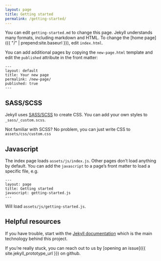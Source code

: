 ```yaml
---
layout: page
title: Getting started
permalink: /getting-started/
---
```


You can edit `getting-started.md` to change this page. Jekyll understands many
formats, including markdown and HTML. To change the [home page]({{ "/"
| prepend:site.baseurl }}), edit `index.html`.

You can add additional pages by copying the `new-page.html` template and edit
the `published` attribute in the front matter:

```
---
layout: default
title: Your new page
permalink: /new-page/
published: true
---
```


## SASS/SCSS

Jekyll uses [SASS/SCSS](http://sass-lang.com/) to create CSS. You can add your
own styles to `_sass/_custom.scss`.

Not familiar with SCSS? No problem, you can just write CSS to `assets/css/custom.css`


## Javascript

The index page loads `assets/js/index.js`. Other pages don’t load anything by
default. You can add the `javascript` to a page’s front matter to load a specific
file, e.g.

```
---
layout: page
title: Getting started
javascript: getting-started.js
---
```

Will load `assets/js/getting-started.js`.


## Helpful resources

If you have trouble, start with the [Jekyll
documentation](https://jekyllrb.com/docs/home/) which is the main technology
behind this project.

If you’re really stuck, you can reach out to us by [opening an
issue]({{ site.jekyll_prototype_url }}) on github.
